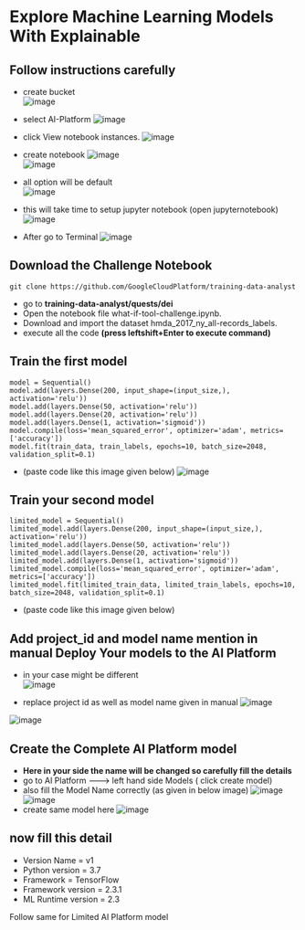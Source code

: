 # Explore Machine Learning Models With Explainable

## Follow instructions carefully
- create bucket<br>
![image](https://user-images.githubusercontent.com/104570014/166257545-dab56135-e17f-4cdd-9d29-8ad8011326be.png)

- select AI-Platform
![image](https://user-images.githubusercontent.com/104570014/166253504-7cfa9914-7cb3-407b-9afd-95ddb63810a5.png)
-  click View notebook instances. 
![image](https://user-images.githubusercontent.com/104570014/166253650-d16b4561-1123-4722-b6d3-2788577ab5c0.png)
- create notebook 
![image](https://user-images.githubusercontent.com/104570014/166254009-72296df2-eeaf-472a-a6d0-8c6b1737dfdd.png)<br>
![image](https://user-images.githubusercontent.com/104570014/166254138-bc599b36-703f-4373-87f2-54caeab5e6db.png)
- all option will be default <br>
![image](https://user-images.githubusercontent.com/104570014/166254184-5e27a757-927d-4e06-9043-5c99a05d4a14.png)
- this will take time to setup jupyter notebook (open jupyternotebook)
![image](https://user-images.githubusercontent.com/104570014/166255032-18de6d6d-0783-42aa-9c8a-c561592b197a.png)

- After go to Terminal
 ![image](https://user-images.githubusercontent.com/104570014/166255479-28c5b257-07e9-4014-beb1-926cab19f09b.png)


## Download the Challenge Notebook
```
git clone https://github.com/GoogleCloudPlatform/training-data-analyst
```
- go to <b>training-data-analyst/quests/dei</b>
- Open the notebook file what-if-tool-challenge.ipynb.
- Download and import the dataset hmda_2017_ny_all-records_labels.
- execute all the code <b>(press leftshift+Enter to execute command)</b>
## Train the first model

```
model = Sequential()
model.add(layers.Dense(200, input_shape=(input_size,), activation='relu'))
model.add(layers.Dense(50, activation='relu'))
model.add(layers.Dense(20, activation='relu'))
model.add(layers.Dense(1, activation='sigmoid'))
model.compile(loss='mean_squared_error', optimizer='adam', metrics=['accuracy'])
model.fit(train_data, train_labels, epochs=10, batch_size=2048, validation_split=0.1)

```
- (paste code like this image given below)
![image](https://user-images.githubusercontent.com/104570014/166251423-fe670734-6d7e-4d6e-bfc9-0014de7200d6.png)

## Train your second model

```
limited_model = Sequential()
limited_model.add(layers.Dense(200, input_shape=(input_size,), activation='relu'))
limited_model.add(layers.Dense(50, activation='relu'))
limited_model.add(layers.Dense(20, activation='relu'))
limited_model.add(layers.Dense(1, activation='sigmoid'))
limited_model.compile(loss='mean_squared_error', optimizer='adam', metrics=['accuracy'])
limited_model.fit(limited_train_data, limited_train_labels, epochs=10, batch_size=2048, validation_split=0.1)

```
- (paste code like this image given below)


## Add project_id and model name mention in manual  Deploy Your models to the AI Platform
- in your case might be different<br> 
![image](https://user-images.githubusercontent.com/104570014/166262902-a252f22d-ebff-4959-9496-5fbbdf52bb66.png)

- replace project id as well as model name given in manual 
![image](https://user-images.githubusercontent.com/104570014/166263607-022de28b-5d40-4c23-8648-087c8d5a0686.png)


![image](https://user-images.githubusercontent.com/104570014/166252052-8c3a8141-37ce-4baa-be79-e4684fc0079c.png)


## Create the Complete AI Platform model
- <b>Here in your side the name will be changed so carefully fill the details</b>
- go to AI Platform ---> left hand side Models ( click create model) 
- also fill the Model Name correctly (as given in below image)
![image](https://user-images.githubusercontent.com/104570014/166262902-a252f22d-ebff-4959-9496-5fbbdf52bb66.png)
![image](https://user-images.githubusercontent.com/104570014/166264279-0214b529-52a7-4fb4-b457-d6e63510d371.png)
- create same model here 
![image](https://user-images.githubusercontent.com/104570014/166264394-cd7c7636-cbd6-49a5-87b2-1055feb56354.png)

## now fill this detail 
- Version Name = v1
- Python version = 3.7
- Framework = TensorFlow
- Framework version = 2.3.1
- ML Runtime version = 2.3

Follow same for Limited AI Platform model
